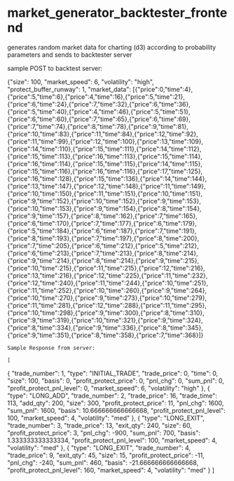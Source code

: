 # market_generator_backtester_frontend
generates random market data for charting (d3) according to probability parameters and sends to backtester server

sample POST to backtest server:

{"size": 100,
 "market_speed": 6,
 "volatility": "high",
  "protect_buffer_runway": 1,
	"market_data": [{"price":0,"time":4},{"price":5,"time":6},{"price":4,"time":16},{"price":5,"time":21},{"price":6,"time":24},{"price":7,"time":32},{"price":6,"time":36},{"price":5,"time":40},{"price":4,"time":46},{"price":5,"time":51},{"price":6,"time":60},{"price":7,"time":65},{"price":6,"time":69},{"price":7,"time":74},{"price":8,"time":78},{"price":9,"time":81},{"price":10,"time":83},{"price":11,"time":84},{"price":12,"time":92},{"price":11,"time":99},{"price":12,"time":100},{"price":13,"time":109},{"price":14,"time":110},{"price":15,"time":111},{"price":14,"time":112},{"price":15,"time":113},{"price":16,"time":113},{"price":15,"time":114},{"price":16,"time":114},{"price":15,"time":115},{"price":14,"time":115},{"price":15,"time":116},{"price":16,"time":116},{"price":17,"time":125},{"price":16,"time":128},{"price":15,"time":136},{"price":14,"time":144},{"price":13,"time":147},{"price":12,"time":148},{"price":11,"time":149},{"price":10,"time":150},{"price":11,"time":151},{"price":10,"time":151},{"price":9,"time":152},{"price":10,"time":152},{"price":9,"time":153},{"price":10,"time":153},{"price":9,"time":154},{"price":8,"time":154},{"price":9,"time":157},{"price":8,"time":162},{"price":7,"time":165},{"price":6,"time":170},{"price":7,"time":177},{"price":6,"time":179},{"price":5,"time":184},{"price":6,"time":187},{"price":7,"time":191},{"price":8,"time":193},{"price":7,"time":197},{"price":8,"time":200},{"price":7,"time":205},{"price":6,"time":212},{"price":5,"time":212},{"price":6,"time":213},{"price":7,"time":213},{"price":8,"time":214},{"price":9,"time":214},{"price":8,"time":214},{"price":9,"time":215},{"price":10,"time":215},{"price":11,"time":215},{"price":12,"time":216},{"price":13,"time":216},{"price":12,"time":225},{"price":11,"time":232},{"price":12,"time":240},{"price":11,"time":244},{"price":10,"time":251},{"price":11,"time":252},{"price":10,"time":260},{"price":9,"time":264},{"price":10,"time":270},{"price":9,"time":273},{"price":10,"time":279},{"price":11,"time":281},{"price":12,"time":288},{"price":11,"time":295},{"price":10,"time":298},{"price":9,"time":300},{"price":8,"time":310},{"price":9,"time":319},{"price":10,"time":321},{"price":9,"time":324},{"price":8,"time":334},{"price":9,"time":336},{"price":8,"time":345},{"price":9,"time":351},{"price":8,"time":358},{"price":7,"time":368}]}

    Sample Response from server:

    [
  {
    "trade_number": 1,
    "type": "INITIAL_TRADE",
    "trade_price": 0,
    "time": 0,
    "size": 100,
    "basis": 0,
    "profit_protect_price": 0,
    "pnl_chg": 0,
    "sum_pnl": 0,
    "profit_protect_pnl_level": 0,
    "market_speed": 6,
    "volatility": "high"
  },
  {
    "type": "LONG_ADD",
    "trade_number": 2,
    "trade_price": 16,
    "trade_time": 113,
    "add_qty": 200,
    "size": 300,
    "profit_protect_price": 11,
    "pnl_chg": 1600,
    "sum_pnl": 1600,
    "basis": 10.666666666666668,
    "profit_protect_pnl_level": 100,
    "market_speed": 4,
    "volatility": "med"
  },
  {
    "type": "LONG_EXIT",
    "trade_number": 3,
    "trade_price": 13,
    "exit_qty": 240,
    "size": 60,
    "profit_protect_price": 3,
    "pnl_chg": -900,
    "sum_pnl": 700,
    "basis": 1.333333333333334,
    "profit_protect_pnl_level": 100,
    "market_speed": 4,
    "volatility": "med"
  },
  {
    "type": "LONG_EXIT",
    "trade_number": 4,
    "trade_price": 9,
    "exit_qty": 45,
    "size": 15,
    "profit_protect_price": -11,
    "pnl_chg": -240,
    "sum_pnl": 460,
    "basis": -21.666666666666668,
    "profit_protect_pnl_level": 160,
    "market_speed": 4,
    "volatility": "med"
  }
]
